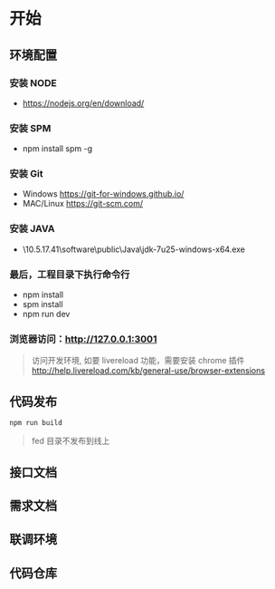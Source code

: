 # 开始

## 环境配置

### 安装 NODE
  - https://nodejs.org/en/download/

### 安装 SPM
  - npm install spm -g

### 安装 Git

  * Windows https://git-for-windows.github.io/
  * MAC/Linux https://git-scm.com/

### 安装 JAVA

  - \\10.5.17.41\software\public\Java\jdk-7u25-windows-x64.exe  

### 最后，工程目录下执行命令行
  - npm install
  - spm install
  - npm run dev

### 浏览器访问：http://127.0.0.1:3001
    
  > 访问开发环境, 如要 livereload 功能，需要安装 chrome 插件 http://help.livereload.com/kb/general-use/browser-extensions

## 代码发布

  ```
  npm run build
  ```

  > fed 目录不发布到线上

## 接口文档

## 需求文档

## 联调环境

## 代码仓库


